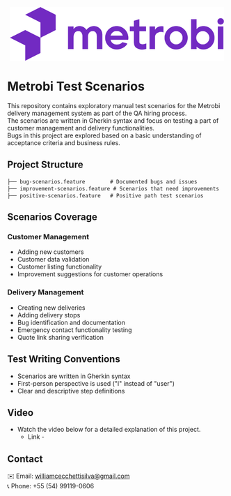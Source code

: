 <p align="center"><img src="images/logo-metrobi.webp" alt="Metrobi Logo"></p>

# Metrobi Test Scenarios

This repository contains exploratory manual test scenarios for the Metrobi delivery management system as part of the QA hiring process.\
The scenarios are written in Gherkin syntax and focus on testing a part of customer management and delivery functionalities.\
Bugs in this project are explored based on a basic understanding of acceptance criteria and business rules.

## Project Structure

```
├── bug-scenarios.feature        # Documented bugs and issues
├── improvement-scenarios.feature # Scenarios that need improvements
├── positive-scenarios.feature   # Positive path test scenarios
```

## Scenarios Coverage

### Customer Management
- Adding new customers
- Customer data validation
- Customer listing functionality
- Improvement suggestions for customer operations

### Delivery Management
- Creating new deliveries
- Adding delivery stops
- Bug identification and documentation
- Emergency contact functionality testing
- Quote link sharing verification

## Test Writing Conventions

- Scenarios are written in Gherkin syntax
- First-person perspective is used ("I" instead of "user")
- Clear and descriptive step definitions

## Video

- Watch the video below for a detailed explanation of this project.
  - Link - 

## Contact

✉️ Email: williamcecchettisilva@gmail.com  
📞 Phone: +55 (54) 99119-0606
